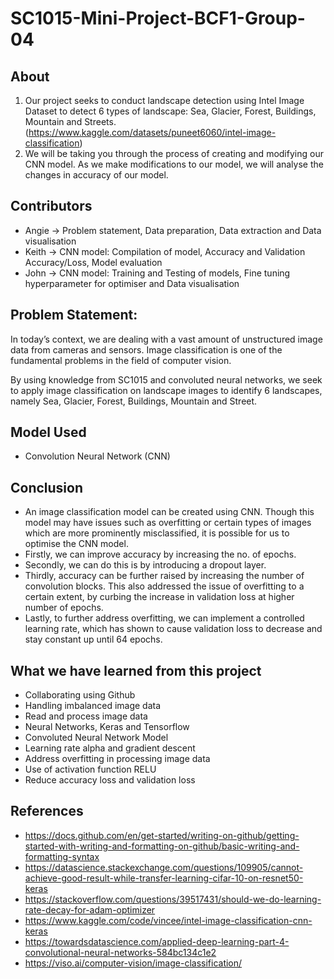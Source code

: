 # SC1015-Mini-Project-BCF1-Group-04

## About 
1. Our project seeks to conduct landscape detection using Intel Image Dataset to detect 6 types of landscape: Sea, Glacier, Forest, Buildings, Mountain and Streets. (https://www.kaggle.com/datasets/puneet6060/intel-image-classification)
2. We will be taking you through the process of creating and modifying our CNN model. As we make modifications to our model, we will analyse the changes in accuracy of our model.

## Contributors 
- Angie -> Problem statement, Data preparation, Data extraction and Data visualisation
- Keith -> CNN model: Compilation of model, Accuracy and Validation Accuracy/Loss, Model evaluation
- John -> CNN model: Training and Testing of models, Fine tuning hyperparameter for optimiser and Data visualisation 

## Problem Statement: 
In today’s context, we are dealing with a vast amount of unstructured image data from cameras and sensors. Image classification is one of the fundamental problems in the field of computer vision.

By using knowledge from SC1015 and convoluted neural networks, we seek to apply image classification on landscape images to identify 6 landscapes, namely Sea, Glacier, Forest, Buildings, Mountain and Street.

## Model Used 
- Convolution Neural Network (CNN)

## Conclusion
- An image classification model can be created using CNN. Though this model may have issues such as overfitting or certain types of images which are more prominently misclassified, it is possible for us to optimise the CNN model.
- Firstly, we can improve accuracy by increasing the no. of epochs. 
- Secondly, we can do this is by introducing a dropout layer. 
- Thirdly, accuracy can be further raised by  increasing the number of convolution blocks. This also addressed the issue of overfitting to a certain extent, by curbing the increase in validation loss at higher number of epochs. 
- Lastly, to further address overfitting, we can implement a controlled learning rate, which has shown to cause validation loss to decrease and stay constant up until 64 epochs. 

## What we have learned from this project
- Collaborating using Github
- Handling imbalanced image data 
- Read and process image data
- Neural Networks, Keras and Tensorflow
- Convoluted Neural Network Model
- Learning rate alpha and gradient descent
- Address overfitting in processing image data
- Use of activation function RELU
- Reduce accuracy loss and validation loss


## References
- https://docs.github.com/en/get-started/writing-on-github/getting-started-with-writing-and-formatting-on-github/basic-writing-and-formatting-syntax
- https://datascience.stackexchange.com/questions/109905/cannot-achieve-good-result-while-transfer-learning-cifar-10-on-resnet50-keras
- https://stackoverflow.com/questions/39517431/should-we-do-learning-rate-decay-for-adam-optimizer
- https://www.kaggle.com/code/vincee/intel-image-classification-cnn-keras
- https://towardsdatascience.com/applied-deep-learning-part-4-convolutional-neural-networks-584bc134c1e2
- https://viso.ai/computer-vision/image-classification/


